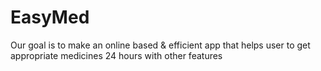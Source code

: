 # EasyMed
Our goal is to make an online based &amp; efficient app that helps user to get appropriate medicines 24 hours with other features 
